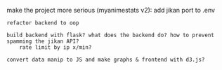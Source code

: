 make the project more serious (myanimestats v2):
	add jikan port to .env

	refactor backend to oop

	build backend with flask? what does the backend do? how to prevent spamming the jikan API?
		rate limit by ip x/min?

	convert data manip to JS and make graphs & frontend with d3.js?
